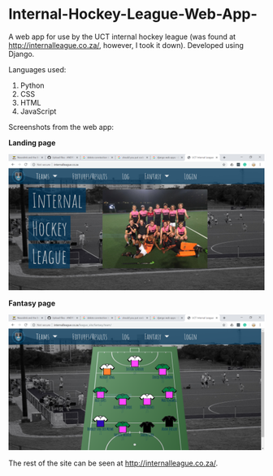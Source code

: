 # Internal-Hockey-League-Web-App-
A web app for use by the UCT internal hockey league (was found at http://internalleague.co.za/, however, I took it down). Developed using Django.

Languages used:
1. Python
2. CSS
3. HTML
4. JavaScript

Screenshots from the web app:

**Landing page**

![alt text](https://github.com/ANDRYA005/Internal-Hockey-League-Web-App/blob/master/Screenshots/Capture.PNG)

**Fantasy page**

![alt text](https://github.com/ANDRYA005/Internal-Hockey-League-Web-App/blob/master/Screenshots/Capture1.PNG)

The rest of the site can be seen at http://internalleague.co.za/.
